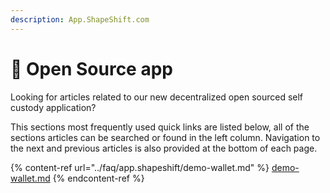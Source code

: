 ```yaml
---
description: App.ShapeShift.com
---
```


# 🚪 Open Source app

Looking for articles related to our new decentralized open sourced self custody application?

This sections most frequently used quick links are listed below, all of the sections articles can be searched or found in the left column. Navigation to the next and previous articles is also provided at the bottom of each page.

{% content-ref url="../faq/app.shapeshift/demo-wallet.md" %}
[demo-wallet.md](../faq/app.shapeshift/demo-wallet.md)
{% endcontent-ref %}
